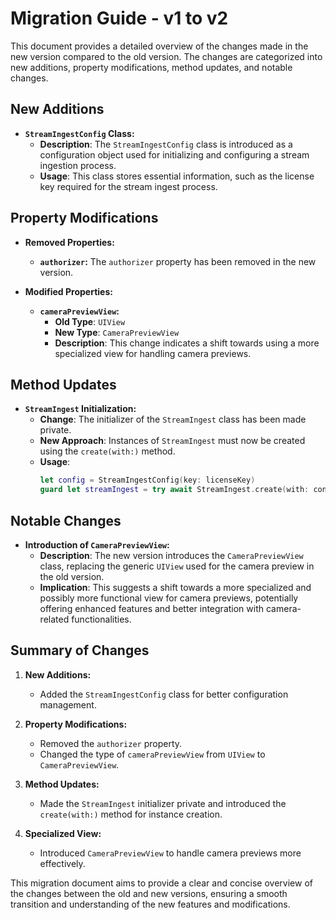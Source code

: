 # Migration Guide - v1 to v2

This document provides a detailed overview of the changes made in the new version compared to the old version. The changes are categorized into new additions, property modifications, method updates, and notable changes.

## New Additions
- **`StreamIngestConfig` Class:**
  - **Description**: The `StreamIngestConfig` class is introduced as a configuration object used for initializing and configuring a stream ingestion process.
  - **Usage**: This class stores essential information, such as the license key required for the stream ingest process.

## Property Modifications
- **Removed Properties:**
  - **`authorizer`:** The `authorizer` property has been removed in the new version.

- **Modified Properties:**
  - **`cameraPreviewView`:**
    - **Old Type**: `UIView`
    - **New Type**: `CameraPreviewView`
    - **Description**: This change indicates a shift towards using a more specialized view for handling camera previews.

## Method Updates
- **`StreamIngest` Initialization:**
  - **Change**: The initializer of the `StreamIngest` class has been made private.
  - **New Approach**: Instances of `StreamIngest` must now be created using the `create(with:)` method.
  - **Usage**:
    ```swift
    let config = StreamIngestConfig(key: licenseKey)
    guard let streamIngest = try await StreamIngest.create(with: config) else { return }
    ```

## Notable Changes
- **Introduction of `CameraPreviewView`:**
  - **Description**: The new version introduces the `CameraPreviewView` class, replacing the generic `UIView` used for the camera preview in the old version.
  - **Implication**: This suggests a shift towards a more specialized and possibly more functional view for camera previews, potentially offering enhanced features and better integration with camera-related functionalities.

## Summary of Changes
1. **New Additions:**
   - Added the `StreamIngestConfig` class for better configuration management.

2. **Property Modifications:**
   - Removed the `authorizer` property.
   - Changed the type of `cameraPreviewView` from `UIView` to `CameraPreviewView`.

3. **Method Updates:**
   - Made the `StreamIngest` initializer private and introduced the `create(with:)` method for instance creation.

4. **Specialized View:**
   - Introduced `CameraPreviewView` to handle camera previews more effectively.

This migration document aims to provide a clear and concise overview of the changes between the old and new versions, ensuring a smooth transition and understanding of the new features and modifications.
